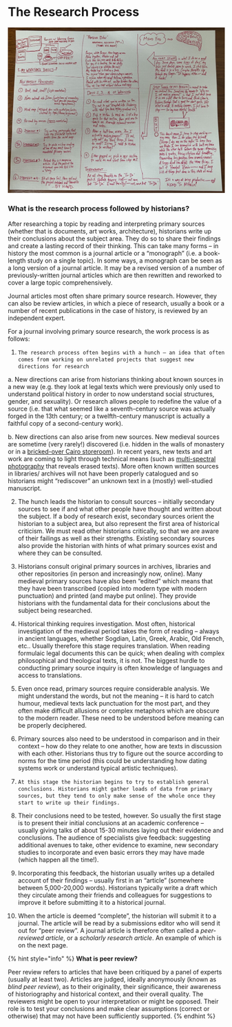 # The Research Process

![How to tackle a big writing project using primary sources.](../../.gitbook/assets/the-writing-process%20%281%29.jpg)

### What is the research process followed by historians?

After researching a topic by reading and interpreting primary sources \(whether that is documents, art works, architecture\), historians write up their conclusions about the subject area. They do so to share their findings and create a lasting record of their thinking. This can take many forms – in history the most common is a journal article or a “monograph” \(i.e. a book-length study on a single topic\). In some ways, a monograph can be seen as a long version of a journal article. It may be a revised version of a number of previously-written journal articles which are then rewritten and reworked to cover a large topic comprehensively. 

Journal articles most often share primary source research. However, they can also be review articles, in which a piece of research, usually a book or a number of recent publications in the case of history, is reviewed by an independent expert. 

For a journal involving primary source research, the work process is as follows:

1.     The research process often begins with a hunch – an idea that often comes from working on unrelated projects that suggest new directions for research

a.     New directions can arise from historians thinking about known sources in a new way \(e.g. they look at legal texts which were previously only used to understand political history in order to now understand social structures, gender, and sexuality\). Or research allows people to redefine the value of a source \(i.e. that what seemed like a seventh-century source was actually forged in the 13th century; or a twelfth-century manuscript is actually a faithful copy of a second-century work\). 

b.    New directions can also arise from new sources. New medieval sources are sometime \(very rarely!\) discovered \(i.e. hidden in the walls of monastery or in a [bricked-over Cairo storeroom](https://cudl.lib.cam.ac.uk/collections/genizah/1)\). In recent years, new texts and art work are coming to light through technical means \(such as [multi-spectral photography](https://www.bbc.com/news/business-44144527) that reveals erased texts\). More often known written sources in libraries/ archives will not have been properly catalogued and so historians might “rediscover” an unknown text in a \(mostly\) well-studied manuscript. 

2.    The hunch leads the historian to consult sources – initially secondary sources to see if and what other people have thought and written about the subject. If a body of research exist, secondary sources orient the historian to a subject area, but also represent the first area of historical criticism. We must read other historians critically, so that we are aware of their failings as well as their strengths. Existing secondary sources also provide the historian with hints of what primary sources exist and where they can be consulted. 

3.    Historians consult original primary sources in archives, libraries and other repositories \(in person and increasingly now, online\). Many medieval primary sources have also been “edited” which means that they have been transcribed \(copied into modern type with modern punctuation\) and printed \(and maybe put online\). They provide historians with the fundamental data for their conclusions about the subject being researched. 

4.    Historical thinking requires investigation. Most often, historical investigation of the medieval period takes the form of reading – always in ancient languages, whether Sogdian, Latin, Greek, Arabic, Old French, etc.. Usually therefore this stage requires translation. When reading formulaic legal documents this can be quick; when dealing with complex philosophical and theological texts, it is not. The biggest hurdle to conducting primary source inquiry is often knowledge of languages and access to translations. 

5.    Even once read, primary sources require considerable analysis. We might understand the words, but not the meaning – it is hard to catch humour, medieval texts lack punctuation for the most part, and they often make difficult allusions or complex metaphors which are obscure to the modern reader. These need to be understood before meaning can be properly deciphered.

6.    Primary sources also need to be understood in comparison and in their context – how do they relate to one another, how are texts in discussion with each other. Historians thus try to figure out the source according to norms for the time period \(this could be understanding how dating systems work or understand typical artistic techniques\). 

7.     At this stage the historian begins to try to establish general conclusions. Historians might gather loads of data from primary sources, but they tend to only make sense of the whole once they start to write up their findings. 

8.    Their conclusions need to be tested, however. So usually the first stage is to present their initial conclusions at an academic conference – usually giving talks of about 15-30 minutes laying out their evidence and conclusions. The audience of specialists give feedback: suggesting additional avenues to take, other evidence to examine, new secondary studies to incorporate and even basic errors they may have made \(which happen all the time!\). 

9.    Incorporating this feedback, the historian usually writes up a detailed account of their findings – usually first in an “article” \(somewhere between 5,000-20,000 words\). Historians typically write a draft which they circulate among their friends and colleagues for suggestions to improve it before submitting it to a historical journal. 

10. When the article is deemed “complete”, the historian will submit it to a journal. The article will be read by a submissions editor who will send it out for “peer review”. A journal article is therefore often called a _peer-reviewed article_, or a _scholarly research article_. An example of which is on the next page. 

{% hint style="info" %}
**What is peer review?** 

Peer review refers to articles that have been critiqued by a panel of experts \(usually at least two\). Articles are judged, ideally anonymously \(known as _blind peer review_\), as to their originality, their significance, their awareness of historiography and historical context, and their overall quality. The reviewers might be open to your interpretation or might be opposed. Their role is to test your conclusions and make clear assumptions \(correct or otherwise\) that may not have been sufficiently supported.
{% endhint %}


